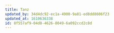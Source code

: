 ```yaml
---
title: Tanz
updated_by: 34d4dc92-ec1a-4900-9a81-ed8dd8606f23
updated_at: 1610636338
id: 8f557af9-04d8-4626-8049-6a092ccd2c8d
---
```

